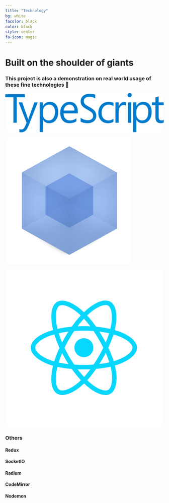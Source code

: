 ```yaml
---
title: "Technology"
bg: white
facolor: black
color: black
style: center
fa-icon: magic
---
```


# Built on the shoulder of giants

### This project is also a demonstration on real world usage of these fine technologies 🌹

![TypeScript](./screens/logos/typescript.png)

![Webpack](./screens/logos/webpack.png)

![React](./screens/logos/react.png)

### Others

#### Redux

#### SocketIO

#### Radium

#### CodeMirror

#### Nodemon
